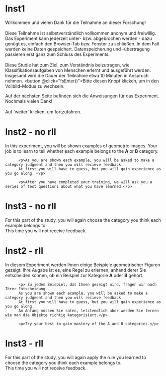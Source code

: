 # Inst1
Willkommen und vielen Dank für die Teilnahme an dieser Forschung!
<br /><br />
Diese Teilnahme ist selbstverständlich vollkommen anonym und freiwillig. Das Experiment kann jederzeit unter- bzw. abgebrochen werden - dazu genügt es, einfach den Browser-Tab bzw. Fenster zu schließen. In dem Fall werden keine Daten gespeichert. Datenspeicherung und -übertragung passieren erst ganz zum Schluss des Experiments.
<br /><br />
Diese Studie hat zum Ziel, zum Verständnis beizutragen, wie Klassifikationsaufgaben von Menschen erlernt und ausgeführt werden. Insgesamt wird die Dauer der Teilnahme etwa 10 Minuten in Anspruch nehmen.
<button @click="fsEnter()">Bitte diesen Knopf klicken, um in den Vollbild-Modus zu wechseln.</button>

Auf der nächsten Seite befinden sich die Anweisungen für das Experiment. Nochmals vielen Dank!
<br /><br />
Auf 'weiter' klicken, um fortzufahren.



# Inst2 - no rll
<p>In this experiment, you will be shown examples of geometric images.
          Your job is to learn to tell whether each example belongs to the <b>A</b> or <b>B</b> category.</p>
          
          <p>As you are shown each example, you will be asked to make a category judgment and then you will recieve feedback.
          At first you will have to guess, but you will gain experience as you go along. </p>
          
          <p>After you have completed your training, we will ask you a series of test questions about what you have learned.</p>

# Inst3 - no rll
<p>For this part of the study, you will again choose the category you think each example belongs to. <br />
          This time you will not receive feedback.</p>          



# Inst2 - rll
<p>In diesem Experiment werden Ihnen einige Beispiele geometrischer Figuren gezeigt.
   Ihre Augabe ist es, eine Regel zu erlernen, anhand derer Sie entscheiden können, ob ein Beispiel zur Kategorie <b>A</b> oder <b>B</b> gehört.</p>

          <p> Zu jedem Beispiel, das Ihnen gezeigt wird, fragen wir nach Ihrer Entscheidung 
          As you are shown each example, you will be asked to make a category judgment and then you will recieve feedback.
          At first you will have to guess, but you will gain experience as you go along. 
          Am Anfang müssen Sie raten, letztendlich aber werden Sie lernen wie man die Objekte richtig kategorisiert.</p>
          
          <p>Try your best to gain mastery of the A and B categories.</p>

# Inst3 - rll
<p>For this part of the study, you will again apply the rule you learned to choose the category you think each example belongs to. <br />
          This time you will not receive feedback.</p>